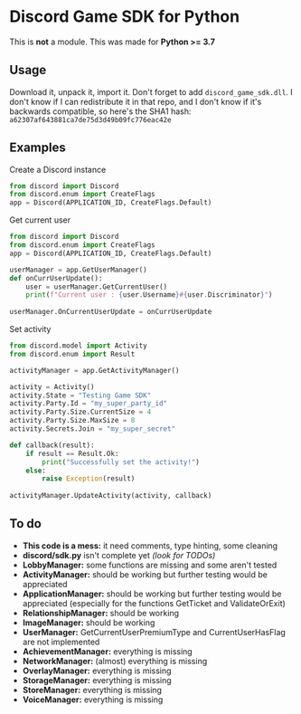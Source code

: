 # Discord Game SDK for Python

This is **not** a module. This was made for **Python >= 3.7**

## Usage

Download it, unpack it, import it. Don't forget to add `discord_game_sdk.dll`. I don't know if I can redistribute it in that repo, and I don't know if it's backwards compatible, so here's the SHA1 hash: `a62307af643881ca7de75d3d49b09fc776eac42e`

## Examples

Create a Discord instance

```python
from discord import Discord
from discord.enum import CreateFlags
app = Discord(APPLICATION_ID, CreateFlags.Default)
```

Get current user

```python
from discord import Discord
from discord.enum import CreateFlags
app = Discord(APPLICATION_ID, CreateFlags.Default)

userManager = app.GetUserManager()
def onCurrUserUpdate():
    user = userManager.GetCurrentUser()
    print(f"Current user : {user.Username}#{user.Discriminator}")
    
userManager.OnCurrentUserUpdate = onCurrUserUpdate
```

Set activity

```python
from discord.model import Activity
from discord.enum import Result

activityManager = app.GetActivityManager()

activity = Activity()
activity.State = "Testing Game SDK"
activity.Party.Id = "my_super_party_id"
activity.Party.Size.CurrentSize = 4
activity.Party.Size.MaxSize = 8
activity.Secrets.Join = "my_super_secret"

def callback(result):
    if result == Result.Ok:
        print("Successfully set the activity!")
    else:
        raise Exception(result)
        
activityManager.UpdateActivity(activity, callback)
```

## To do

* **This code is a mess:** it need comments, type hinting, some cleaning
* **discord/sdk.py** isn't complete yet *(look for TODOs)*
* **LobbyManager:** some functions are missing and some aren't tested
* **ActivityManager:** should be working but further testing would be appreciated
* **ApplicationManager:** should be working but further testing would be appreciated (especially for the functions GetTicket and ValidateOrExit)
* **RelationshipManager:** should be working
* **ImageManager:** should be working
* **UserManager:** GetCurrentUserPremiumType and CurrentUserHasFlag are not implemented
* **AchievementManager:** everything is missing
* **NetworkManager:** (almost) everything is missing
* **OverlayManager:** everything is missing
* **StorageManager:** everything is missing
* **StoreManager:** everything is missing
* **VoiceManager:** everything is missing